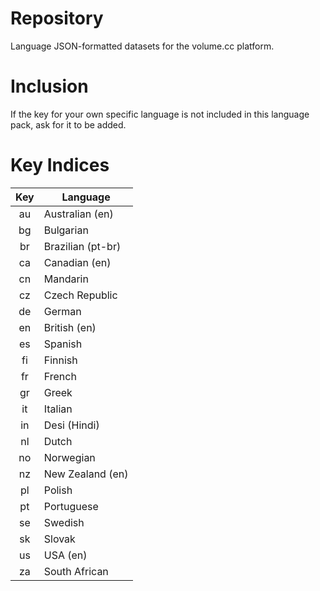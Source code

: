 # Repository

Language JSON-formatted datasets for the volume.cc platform.

# Inclusion

If the key for your own specific language is not included in this language pack, ask for it to be added.

# Key Indices

|  Key  | Language          |
|:-----:|-------------------|
| au    | Australian (en)   |
| bg    | Bulgarian         |
| br    | Brazilian (pt-br) |
| ca    | Canadian (en)     |
| cn    | Mandarin          |
| cz    | Czech Republic    |
| de    | German            |
| en    | British (en)      |
| es    | Spanish           |
| fi    | Finnish           |
| fr    | French            |
| gr    | Greek             |
| it    | Italian           |
| in    | Desi (Hindi)      |
| nl    | Dutch             |
| no    | Norwegian         |
| nz    | New Zealand (en)  |
| pl    | Polish            |
| pt    | Portuguese        |
| se    | Swedish           |
| sk    | Slovak            |
| us    | USA (en)          |
| za    | South African     |
